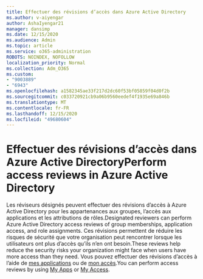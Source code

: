 ```yaml
---
title: Effectuer des révisions d’accès dans Azure Active Directory
ms.author: v-aiyengar
author: AshaIyengar21
manager: dansimp
ms.date: 12/15/2020
ms.audience: Admin
ms.topic: article
ms.service: o365-administration
ROBOTS: NOINDEX, NOFOLLOW
localization_priority: Normal
ms.collection: Adm_O365
ms.custom:
- "9003889"
- "6943"
ms.openlocfilehash: a1582345ae33f217d2dc60f53bf05859f04d0f2b
ms.sourcegitcommit: c033720921cb9a06b9560eedef4f1935e69a846b
ms.translationtype: MT
ms.contentlocale: fr-FR
ms.lasthandoff: 12/15/2020
ms.locfileid: "49680604"
---
```

# <a name="perform-access-reviews-in-azure-active-directory"></a><span data-ttu-id="95613-102">Effectuer des révisions d’accès dans Azure Active Directory</span><span class="sxs-lookup"><span data-stu-id="95613-102">Perform access reviews in Azure Active Directory</span></span>

<span data-ttu-id="95613-103">Les réviseurs désignés peuvent effectuer des révisions d’accès à Azure Active Directory pour les appartenances aux groupes, l’accès aux applications et les attributions de rôles.</span><span class="sxs-lookup"><span data-stu-id="95613-103">Designated reviewers can perform Azure Active Directory access reviews of group memberships, application access, and role assignments.</span></span> <span data-ttu-id="95613-104">Ces révisions permettent de réduire les risques de sécurité que votre organisation peut rencontrer lorsque les utilisateurs ont plus d’accès qu’ils n’en ont besoin.</span><span class="sxs-lookup"><span data-stu-id="95613-104">These reviews help reduce the security risks your organization might face when users have more access than they need.</span></span> <span data-ttu-id="95613-105">Vous pouvez effectuer des révisions d’accès à l’aide de [mes applications](https://go.microsoft.com/fwlink/?linkid=2134605) ou de [mon accès](https://go.microsoft.com/fwlink/?linkid=2134505).</span><span class="sxs-lookup"><span data-stu-id="95613-105">You can perform access reviews by using [My Apps](https://go.microsoft.com/fwlink/?linkid=2134605) or [My Access](https://go.microsoft.com/fwlink/?linkid=2134505).</span></span>
